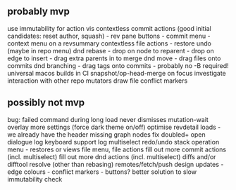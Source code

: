 probably mvp
------------
use immutability for action vis
contextless commit actions (good initial candidates: reset author, squash)
    - rev pane buttons
    - commit menu
    - context menu on a revsummary
contextless file actions
    - restore
undo (maybe in repo menu)
dnd rebase 
    - drop on node to reparent
    - drop on edge to insert
    - drag extra parents in to merge
dnd move
    - drag files onto commits
dnd branching
    - drag tags onto commits - probably no -B required!
universal macos builds in CI
snapshot/op-head-merge on focus
investigate interaction with other repo mutators
draw file conflict markers 

possibly not mvp
----------------
bug: failed command during long load never dismisses mutation-wait overlay
more settings (force dark theme on/off)
optimise revdetail loads - we already have the header
missing graph nodes
fix doubled+ open dialogue
log keyboard support
log multiselect
redo/undo stack
operation menu - restores or views
file menu, file actions
fill out more commit actions (incl. multiselect)
fill out more dnd actions (incl. multiselect)
diffs and/or difftool
resolve (other than rebasing)
remotes/fetch/push
design updates 
    - edge colours
    - conflict markers
    - buttons?
better solution to slow immutability check
